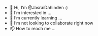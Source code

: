 - 👋 Hi, I’m @JasraiDahinden :)
- 👀 I’m interested in ...
- 🌱 I’m currently learning ...
- 💞️ I’m not looking to collaborate right now
- 📫 How to reach me ...

<!---
JasraiDahinden/JasraiDahinden is a ✨ special ✨ repository because its `README.md` (this file) appears on your GitHub profile.
You can click the Preview link to take a look at your changes.
--->
